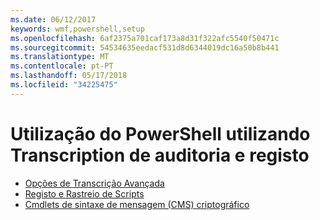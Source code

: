 ```yaml
---
ms.date: 06/12/2017
keywords: wmf,powershell,setup
ms.openlocfilehash: 6af2375a701caf173a8d31f322afc5540f50471c
ms.sourcegitcommit: 54534635eedacf531d8d6344019dc16a50b8b441
ms.translationtype: MT
ms.contentlocale: pt-PT
ms.lasthandoff: 05/17/2018
ms.locfileid: "34225475"
---
```

# <a name="audit-powershell-usage-using-transcription-and-logging"></a>Utilização do PowerShell utilizando Transcription de auditoria e registo

- [Opções de Transcrição Avançada](audit_transcript.md)
- [Registo e Rastreio de Scripts](audit_script.md)
- [Cmdlets de sintaxe de mensagem (CMS) criptográfico](audit_cms.md)

